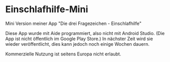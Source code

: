 # Einschlafhilfe-Mini
Mini Version meiner App "Die drei Fragezeichen - Einschlafhilfe"

Diese App wurde mit Aide programmiert, also nicht mit Android Studio. (Die App ist nicht öffentlich im Google Play Store.)
In nächster Zeit wird sie wieder veröffentlicht, dies kann jedoch noch einige Wochen dauern.

Kommerzielle Nutzung ist seitens Europa nicht erlaubt.


